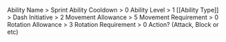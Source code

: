 Ability Name > Sprint
Ability Cooldown > 0
Ability Level > 1
[[Ability Type]] > Dash
Initiative > 2
Movement Allowance > 5
Movement Requirement > 0
Rotation Allowance > 3
Rotation Requirement > 0
Action? (Attack, Block or etc)